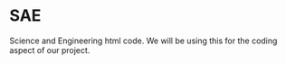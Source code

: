 # SAE
Science and Engineering html code. We will be using this for the coding aspect of our project. 
